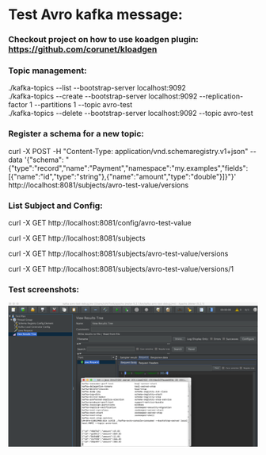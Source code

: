 # Test Avro kafka message:

### Checkout project on how to use koadgen plugin: https://github.com/corunet/kloadgen

### Topic management:
./kafka-topics --list --bootstrap-server localhost:9092  
./kafka-topics --create --bootstrap-server localhost:9092 --replication-factor 1 --partitions 1 --topic avro-test  
./kafka-topics --delete --bootstrap-server localhost:9092 --topic avro-test  

### Register a schema for a new topic:
curl -X POST -H "Content-Type: application/vnd.schemaregistry.v1+json" --data '{"schema": "{\"type\":\"record\",\"name\":\"Payment\",\"namespace\":\"my.examples\",\"fields\":[{\"name\":\"id\",\"type\":\"string\"},{\"name\":\"amount\",\"type\":\"double\"}]}"}' http://localhost:8081/subjects/avro-test-value/versions

### List Subject and Config:
curl -X GET http://localhost:8081/config/avro-test-value

curl -X GET http://localhost:8081/subjects

curl -X GET http://localhost:8081/subjects/avro-test-value/versions

curl -X GET http://localhost:8081/subjects/avro-test-value/versions/1

### Test screenshots:
![](avro-test.png)
